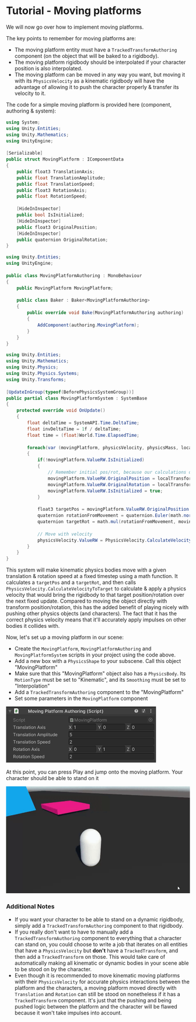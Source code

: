 
# Tutorial - Moving platforms

We will now go over how to implement moving platforms. 

The key points to remember for moving platforms are:
* The moving platform entity must have a `TrackedTransformAuthoring` component (on the object that will be baked to a rigidbody).
* The moving platform rigidbody should be interpolated if your character position is also interpolated.
* The moving platform can be moved in any way you want, but moving it with its `PhysicsVelocity` as a kinematic rigidbody will have the advantage of allowing it to push the character properly & transfer its velocity to it.

The code for a simple moving platform is provided here (component, authoring & system):

```cs
using System;
using Unity.Entities;
using Unity.Mathematics;
using UnityEngine;

[Serializable]
public struct MovingPlatform : IComponentData
{
    public float3 TranslationAxis;
    public float TranslationAmplitude;
    public float TranslationSpeed;
    public float3 RotationAxis;
    public float RotationSpeed;

    [HideInInspector]
    public bool IsInitialized;
    [HideInInspector]
    public float3 OriginalPosition;
    [HideInInspector]
    public quaternion OriginalRotation;
}
```

```cs
using Unity.Entities;
using UnityEngine;

public class MovingPlatformAuthoring : MonoBehaviour
{
    public MovingPlatform MovingPlatform;
    
    public class Baker : Baker<MovingPlatformAuthoring>
    {
        public override void Bake(MovingPlatformAuthoring authoring)
        {
            AddComponent(authoring.MovingPlatform);
        }
    }
}
```

```cs
using Unity.Entities;
using Unity.Mathematics;
using Unity.Physics;
using Unity.Physics.Systems;
using Unity.Transforms;

[UpdateInGroup(typeof(BeforePhysicsSystemGroup))]
public partial class MovingPlatformSystem : SystemBase
{
    protected override void OnUpdate()
    {
        float deltaTime = SystemAPI.Time.DeltaTime;
        float invDeltaTime = 1f / deltaTime;
        float time = (float)World.Time.ElapsedTime;

        foreach(var (movingPlatform, physicsVelocity, physicsMass, localTransform, entity) in SystemAPI.Query<RefRW<MovingPlatform>, RefRW<PhysicsVelocity>, PhysicsMass, LocalTransform>().WithEntityAccess())
        {
            if(!movingPlatform.ValueRW.IsInitialized)
            {
                // Remember initial pos/rot, because our calculations depend on them
                movingPlatform.ValueRW.OriginalPosition = localTransform.Position;
                movingPlatform.ValueRW.OriginalRotation = localTransform.Rotation;
                movingPlatform.ValueRW.IsInitialized = true;
            }

            float3 targetPos = movingPlatform.ValueRW.OriginalPosition + (math.normalizesafe(movingPlatform.ValueRW.TranslationAxis) * math.sin(time * movingPlatform.ValueRW.TranslationSpeed) * movingPlatform.ValueRW.TranslationAmplitude);
            quaternion rotationFromMovement = quaternion.Euler(math.normalizesafe(movingPlatform.ValueRW.RotationAxis) * movingPlatform.ValueRW.RotationSpeed * time);
            quaternion targetRot = math.mul(rotationFromMovement, movingPlatform.ValueRW.OriginalRotation);

            // Move with velocity
            physicsVelocity.ValueRW = PhysicsVelocity.CalculateVelocityToTarget(in physicsMass, localTransform.Position, localTransform.Rotation, new RigidTransform(targetRot, targetPos), invDeltaTime);
        }
    }
}
```

This system will make kinematic physics bodies move with a given translation & rotation speed at a fixed timestep using a math function. It calculates a `targetPos` and a `targetRot`, and then calls `PhysicsVelocity.CalculateVelocityToTarget` to calculate & apply a physics velocity that would bring the rigidbody to that target position/rotation over the next fixed update. Compared to moving the object directly with transform position/rotation, this has the added benefit of playing nicely with pushing other physics objects (and characters). The fact that it has the correct physics velocity means that it'll accurately apply impulses on other bodies it collides with.

Now, let's set up a moving platform in our scene:
* Create the `MovingPlatform`, `MovingPlatformAuthoring` and `MovingPlatformSystem` scripts in your project using the code above.
* Add a new box with a `PhysicsShape` to your subscene. Call this object "MovingPlatform"
* Make sure that this "MovingPlatform" object also has a `PhysicsBody`. Its `MotionType` must be set to "Kinematic", and its `Smoothing` must be set to "Interpolation"
* Add a `TrackedTransformAuthoring` component to the "MovingPlatform"
* Set some parameters in the `MovingPlatform` component

![](../Images/tutorial_movingplatform_params.png)

At this point, you can press Play and jump onto the moving platform. Your character should be able to stand on it

![](../Images/tutorial_movingplatform_result.gif)

### Additional Notes
* If you want your character to be able to stand on a dynamic rigidbody, simply add a `TrackedTransformAuthoring` component to that rigidbody.
* If you really don't want to have to manually add a `TrackedTransformAuthoring` component to everything that a character can stand on, you could choose to write a job that iterates on all entities that have a `PhysicsVelocity` but **don't** have a `TrackedTransform`, and then add a `TrackedTransform` on those. This would take care of automatically making all kinematic or dynamic bodies in your scene able to be stood on by the character.
* Even though it is recommended to move kinematic moving platforms with their `PhysicsVelocity` for accurate physics interactions between the platform and the characters, a moving platform moved directly with `Translation` and `Rotation` can still be stood on nonetheless if it has a `TrackedTransform` component. It's just that the pushing and being pushed logic between the platform and the character will be flawed because it won't take impulses into account.

